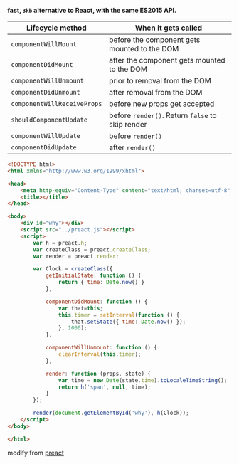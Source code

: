 **fast, `3kb` alternative to React, with the same ES2015 API.**


| Lifecycle method            | When it gets called                              |
|-----------------------------|--------------------------------------------------|
| `componentWillMount`        | before the component gets mounted to the DOM     |
| `componentDidMount`         | after the component gets mounted to the DOM      |
| `componentWillUnmount`      | prior to removal from the DOM                    |
| `componentDidUnmount`       | after removal from the DOM                       |
| `componentWillReceiveProps` | before new props get accepted                    |
| `shouldComponentUpdate`     | before `render()`. Return `false` to skip render |
| `componentWillUpdate`       | before `render()`                                |
| `componentDidUpdate`        | after `render()`                                 |

```html
<!DOCTYPE html>
<html xmlns="http://www.w3.org/1999/xhtml">

<head>
    <meta http-equiv="Content-Type" content="text/html; charset=utf-8" />
    <title></title>
</head>

<body>
    <div id="why"></div>
    <script src="../preact.js"></script>
    <script>
        var h = preact.h;
        var createClass = preact.createClass;
        var render = preact.render;

        var Clock = createClass({
            getInitialState: function () {
                return { time: Date.now() }
            },

            componentDidMount: function () {
                var that=this;
                this.timer = setInterval(function () {
                    that.setState({ time: Date.now() });
                }, 1000);
            },

            componentWillUnmount: function () {
                clearInterval(this.timer);
            },

            render: function (props, state) {
                var time = new Date(state.time).toLocaleTimeString();
                return h('span', null, time);
            }
        });

        render(document.getElementById('why'), h(Clock));
    </script>
</body>

</html>
``` 

modify from [preact]([https://github.com/developit/preact)
